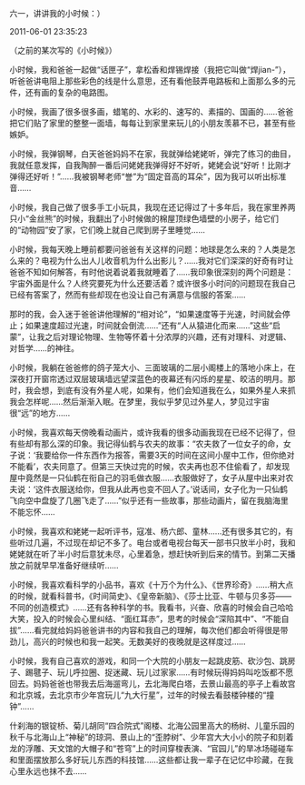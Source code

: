 六一，讲讲我的小时候：）

2011-06-01 23:35:23

（之前的某次写的《小时候》）

小时候，我和爸爸一起做“话匣子”，拿松香和焊锡焊接（我把它叫做“焊jian-”），听爸爸讲电阻上那些彩色的线是什么意思，还有看他鼓弄电路板和上面那么多的元件，还有画的复杂的电路图。

小时候，我画了很多很多画，蜡笔的、水彩的、速写的、素描的、国画的……爸爸把它们贴了家里的整整一面墙，每每让到家里来玩儿的小朋友羡慕不已，甚至有些嫉妒。

小时候，我弹钢琴，白天爸爸妈妈不在家，我就弹给姥姥听，弹完了练习的曲目，我就任意发挥，自我陶醉一番后问姥姥我弹得好不好听，姥姥会说“好听！比刚才弹得还好听！”……我被钢琴老师“誉”为“固定音高的耳朵”，因为我可以听出标准音……

小时候，我自己做了很多手工小玩具，我现在还记得过了十多年后，我在家里养两只小“金丝熊”的时候，我翻出了小时候做的棉屋顶绿色墙壁的小房子，给它们的“动物园”安了家，它们晚上就自己爬到房子里睡觉……

小时候，我每天晚上睡前都要问爸爸有关这样的问题：地球是怎么来的？人类是怎么来的？电视为什么出人儿收音机为什么出影儿？……我对它们深深的好奇有时让爸爸不知如何解答，有时他说着说着我就睡着了……我印象很深刻的两个问题是：宇宙外面是什么？人终究要死为什么还要活着？或许很多小时问的问题现在我自己已经有答案了，然而有些却现在也没让自己有满意与信服的答案……

那时的我，会入迷于爸爸讲他理解的“相对论”，“如果速度等于光速，时间就会停止；如果速度超过光速，时间就会倒流……”还有“人从猿进化而来……”这些“启蒙”，让我之后对理论物理、生物等怀着十分浓厚的兴趣，还有对理科、对逻辑、对哲学……的神往。

小时候，我躺在爸爸修的鸽子笼大小、三面玻璃的二层小阁楼上的落地小床上，在深夜打开窗帘透过双层玻璃墙远望深蓝色的夜幕还有闪烁的星星、皎洁的明月。那时，我会想，到底有没有外星人呢，如果有，他们会知道我在么，如果外星人来抓我会怎样呢……然后渐渐入眠。在梦里，我似乎梦见过外星人，梦见过宇宙很“远”的地方……

小时候，我喜欢每天傍晚看动画片，或许我看的很多动画我现在已经不记得了，但有些却有那么深的印象。我记得仙鹤与农夫的故事：“农夫救了一位女子的命，女子说：‘我要给你一件东西作为报答，需要3天的时间在这间小屋中工作，但你绝对不能看’，农夫同意了。但第三天快过完的时候，农夫再也忍不住偷看了，却发现屋中竟然是一只仙鹤在衔自己的羽毛做衣服……衣服做好了，女子从屋中出来对农夫说：‘这件衣服送给你，但我从此再也变不回人了。’说话间，女子化为一只仙鹤飞向空中盘旋了几圈飞走了……”似乎还有一些故事，那些动画片，留在我脑海里不能忘怀……

小时候，我喜欢和姥姥一起听评书，寇准、杨六郎、童林……还有很多其它的，有些听过几遍，不过现在却记不多了。电台或者电视台每天一部书只放半小时，我和姥姥就在听了半小时后意犹未尽，心里着急，想赶快听到后来的情节。到第二天播放之前就早早准备好继续听……

小时候，我喜欢看科学的小品书，喜欢《十万个为什么》、《世界珍奇》……稍大点的时候，就看科普书，《时间简史》、《皇帝新脑》、《莎士比亚、牛顿与贝多芬——不同的创造模式》……还有各种科学的书。我看书，兴奋、欣喜的时候会自己哈哈大笑，投入的时候会心里纠结、“面红耳赤”，思考的时候会“深陷其中”、“不能自拔”……看完就给妈妈爸爸讲书的内容和我自己的理解，每次他们都会听得很是带劲儿，高兴的时候也和我一起笑。无数美好的夜晚就是这样度过……

小时候，我有自己喜欢的游戏，和同一个大院的小朋友一起跳皮筋、砍沙包、跳房子、踢毽子、玩儿呼拉圈、捉迷藏、玩儿过家家……有时候玩得妈妈叫吃饭都不愿回去。妈妈爸爸也带我去后海遛弯儿，去北海爬白塔，去景山最高的亭子上看故宫和北京城，去北京市少年宫玩儿“九大行星”，过年的时候去看鼓楼钟楼的“撞钟”……

什刹海的银锭桥、菊儿胡同“四合院式”阁楼、北海公园里高大的杨树、儿童乐园的秋千与北海山上“神秘”的琼洞、景山上的“歪脖树”、少年宫大大小小的院子和刻着龙的浮雕、天文馆的大帽子和“苍穹”上的时间穿梭表演、“官园儿”的旱冰场碰碰车和里面摆放那么多好玩儿东西的科技馆……这些都让我一辈子在记忆中珍藏，在我心里永远也抹不去……